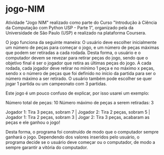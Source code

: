 # jogo-NIM
Atividade "Jogo NIM" realizado como parte do Curso "Introdução à Ciência da Computação com Python USP - Parte 1", organizado pela da Universidade de São Paulo (USP) e realizado na plataforma Coursera.

O jogo funciona da seguinte maneira: O usuário deve escolher inicialmente um número de peças para começar o jogo, e um número de peças máximas que podem ser retiradas a cada rodada. Desta forma, o usuário e o computador devem se revezar para retirar peças do jogo, sendo que o objetivo final é ser o jogador que retira as últimas peças do jogo. A cada rodada, cada jogador deve retirar no mínimo 1 peça e no máximo x peças, sendo x o número de peças que foi definido no início da partida para ser o número máximo a ser retirado. O usuário também pode escolher se quer jogar 1 partida ou um campeonato com 3 partidas.

Este jogo é um pouco confuso de explicar, por isso usarei um exemplo:

Número total de peças: 10
Número máximo de peças a serem retiradas: 3

Jogador 1: Tira 3 peças, sobram 7 |
Jogador 2: Tira 2 peças, sobram 5 |
Jogador 1: Tira 2 peças, sobram 3 |
Jogar 2: Tira 3 peças, acabaram as peças e ele ganhou o jogo!

Desta forma, o programa foi construído de modo que o computador sempre ganhará o jogo. Dependendo dos valores inseridos pelo usuário, o programa decide se o usuário deve começar ou o computador, de modo a sempre garantir a vitória do computador. 
